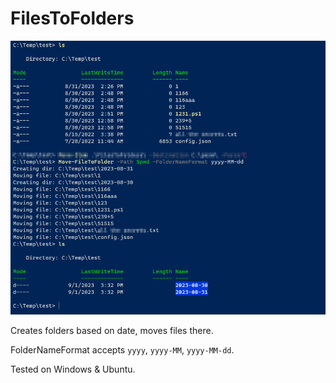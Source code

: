 # FilesToFolders

![Example](media/MoveFileToFolderCommand.png)

Creates folders based on date, moves files there.

FolderNameFormat accepts `yyyy`, `yyyy-MM`, `yyyy-MM-dd`.

Tested on Windows & Ubuntu.